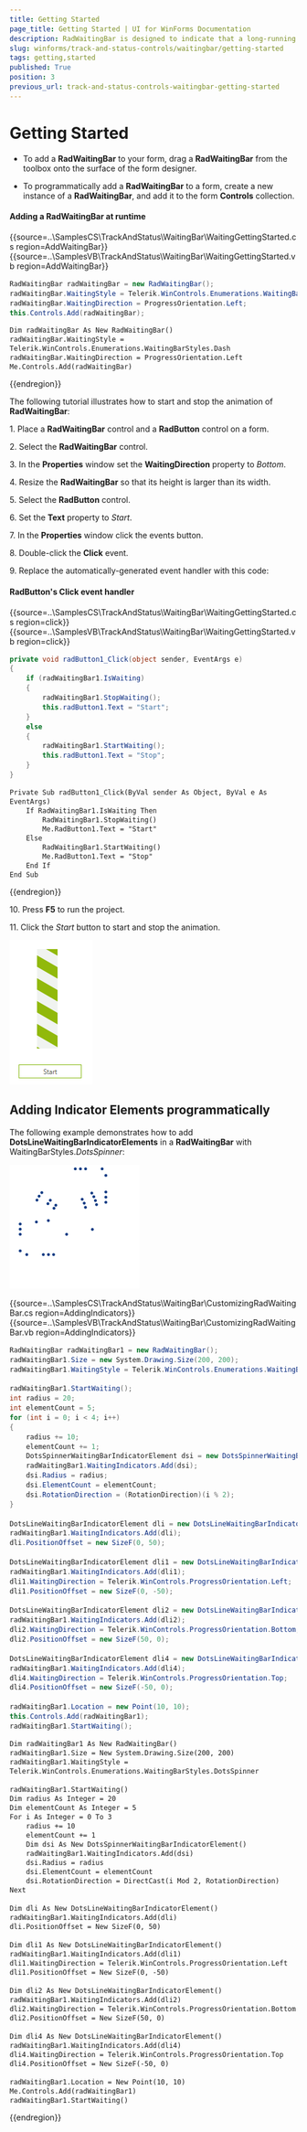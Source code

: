 ```yaml
---
title: Getting Started
page_title: Getting Started | UI for WinForms Documentation
description: RadWaitingBar is designed to indicate that a long-running operation with indeterminate  length is undergoing.
slug: winforms/track-and-status-controls/waitingbar/getting-started
tags: getting,started
published: True
position: 3
previous_url: track-and-status-controls-waitingbar-getting-started
---
```


# Getting Started

* To add a __RadWaitingBar__ to your form, drag a __RadWaitingBar__ from the toolbox onto the surface of the form designer.

* To programmatically add a __RadWaitingBar__ to a form, create a new instance of a __RadWaitingBar__, and add it to the form __Controls__ collection.

#### Adding a RadWaitingBar at runtime

{{source=..\SamplesCS\TrackAndStatus\WaitingBar\WaitingGettingStarted.cs region=AddWaitingBar}} 
{{source=..\SamplesVB\TrackAndStatus\WaitingBar\WaitingGettingStarted.vb region=AddWaitingBar}} 

````C#
RadWaitingBar radWaitingBar = new RadWaitingBar();
radWaitingBar.WaitingStyle = Telerik.WinControls.Enumerations.WaitingBarStyles.Dash;
radWaitingBar.WaitingDirection = ProgressOrientation.Left;
this.Controls.Add(radWaitingBar);

````
````VB.NET
Dim radWaitingBar As New RadWaitingBar()
radWaitingBar.WaitingStyle = Telerik.WinControls.Enumerations.WaitingBarStyles.Dash
radWaitingBar.WaitingDirection = ProgressOrientation.Left
Me.Controls.Add(radWaitingBar)

````

{{endregion}} 


The following tutorial illustrates how to start and stop the animation of __RadWaitingBar__:


1\. Place a __RadWaitingBar__ control and a __RadButton__ control on a form.

2\. Select the __RadWaitingBar__ control.

3\. In the __Properties__ window set the __WaitingDirection__ property to *Bottom*.

4\. Resize the __RadWaitingBar__ so that its height is larger than its width.

5\. Select the __RadButton__ control.

6\. Set the __Text__ property to *Start*.

7\. In the __Properties__ window click the events button.

8\. Double-click the __Click__ event.

9\. Replace the automatically-generated event handler with this code:

#### RadButton's Click event handler

{{source=..\SamplesCS\TrackAndStatus\WaitingBar\WaitingGettingStarted.cs region=click}} 
{{source=..\SamplesVB\TrackAndStatus\WaitingBar\WaitingGettingStarted.vb region=click}} 

````C#
private void radButton1_Click(object sender, EventArgs e)
{
    if (radWaitingBar1.IsWaiting)
    {
        radWaitingBar1.StopWaiting();
        this.radButton1.Text = "Start";
    }
    else
    {
        radWaitingBar1.StartWaiting();
        this.radButton1.Text = "Stop";
    }
}

````
````VB.NET
Private Sub radButton1_Click(ByVal sender As Object, ByVal e As EventArgs)
    If RadWaitingBar1.IsWaiting Then
        RadWaitingBar1.StopWaiting()
        Me.RadButton1.Text = "Start"
    Else
        RadWaitingBar1.StartWaiting()
        Me.RadButton1.Text = "Stop"
    End If
End Sub

````

{{endregion}} 

10\. Press __F5__ to run the project.

11\. Click the *Start* button to start and stop the animation.

![track-and-status-controls-waitingbar-getting-started 001](images/track-and-status-controls-waitingbar-getting-started001.gif)

## Adding Indicator Elements programmatically

The following example demonstrates how to add __DotsLineWaitingBarIndicatorElements__ in a __RadWaitingBar__ with WaitingBarStyles.*DotsSpinner*:

![track-and-status-controls-waitingbar-getting-started 002](images/track-and-status-controls-waitingbar-getting-started002.gif)

{{source=..\SamplesCS\TrackAndStatus\WaitingBar\CustomizingRadWaitingBar.cs region=AddingIndicators}} 
{{source=..\SamplesVB\TrackAndStatus\WaitingBar\CustomizingRadWaitingBar.vb region=AddingIndicators}} 

````C#
RadWaitingBar radWaitingBar1 = new RadWaitingBar();
radWaitingBar1.Size = new System.Drawing.Size(200, 200);
radWaitingBar1.WaitingStyle = Telerik.WinControls.Enumerations.WaitingBarStyles.DotsSpinner;

radWaitingBar1.StartWaiting();
int radius = 20;
int elementCount = 5;
for (int i = 0; i < 4; i++)
{
    radius += 10;
    elementCount += 1;
    DotsSpinnerWaitingBarIndicatorElement dsi = new DotsSpinnerWaitingBarIndicatorElement();
    radWaitingBar1.WaitingIndicators.Add(dsi);
    dsi.Radius = radius;
    dsi.ElementCount = elementCount;
    dsi.RotationDirection = (RotationDirection)(i % 2);
}

DotsLineWaitingBarIndicatorElement dli = new DotsLineWaitingBarIndicatorElement();
radWaitingBar1.WaitingIndicators.Add(dli);
dli.PositionOffset = new SizeF(0, 50);

DotsLineWaitingBarIndicatorElement dli1 = new DotsLineWaitingBarIndicatorElement();
radWaitingBar1.WaitingIndicators.Add(dli1);
dli1.WaitingDirection = Telerik.WinControls.ProgressOrientation.Left;
dli1.PositionOffset = new SizeF(0, -50);

DotsLineWaitingBarIndicatorElement dli2 = new DotsLineWaitingBarIndicatorElement();
radWaitingBar1.WaitingIndicators.Add(dli2);
dli2.WaitingDirection = Telerik.WinControls.ProgressOrientation.Bottom;
dli2.PositionOffset = new SizeF(50, 0);

DotsLineWaitingBarIndicatorElement dli4 = new DotsLineWaitingBarIndicatorElement();
radWaitingBar1.WaitingIndicators.Add(dli4);
dli4.WaitingDirection = Telerik.WinControls.ProgressOrientation.Top;
dli4.PositionOffset = new SizeF(-50, 0);

radWaitingBar1.Location = new Point(10, 10);
this.Controls.Add(radWaitingBar1);
radWaitingBar1.StartWaiting();

````
````VB.NET
Dim radWaitingBar1 As New RadWaitingBar()
radWaitingBar1.Size = New System.Drawing.Size(200, 200)
radWaitingBar1.WaitingStyle = Telerik.WinControls.Enumerations.WaitingBarStyles.DotsSpinner

radWaitingBar1.StartWaiting()
Dim radius As Integer = 20
Dim elementCount As Integer = 5
For i As Integer = 0 To 3
    radius += 10
    elementCount += 1
    Dim dsi As New DotsSpinnerWaitingBarIndicatorElement()
    radWaitingBar1.WaitingIndicators.Add(dsi)
    dsi.Radius = radius
    dsi.ElementCount = elementCount
    dsi.RotationDirection = DirectCast(i Mod 2, RotationDirection)
Next

Dim dli As New DotsLineWaitingBarIndicatorElement()
radWaitingBar1.WaitingIndicators.Add(dli)
dli.PositionOffset = New SizeF(0, 50)

Dim dli1 As New DotsLineWaitingBarIndicatorElement()
radWaitingBar1.WaitingIndicators.Add(dli1)
dli1.WaitingDirection = Telerik.WinControls.ProgressOrientation.Left
dli1.PositionOffset = New SizeF(0, -50)

Dim dli2 As New DotsLineWaitingBarIndicatorElement()
radWaitingBar1.WaitingIndicators.Add(dli2)
dli2.WaitingDirection = Telerik.WinControls.ProgressOrientation.Bottom
dli2.PositionOffset = New SizeF(50, 0)

Dim dli4 As New DotsLineWaitingBarIndicatorElement()
radWaitingBar1.WaitingIndicators.Add(dli4)
dli4.WaitingDirection = Telerik.WinControls.ProgressOrientation.Top
dli4.PositionOffset = New SizeF(-50, 0)

radWaitingBar1.Location = New Point(10, 10)
Me.Controls.Add(radWaitingBar1)
radWaitingBar1.StartWaiting()

````

{{endregion}}
